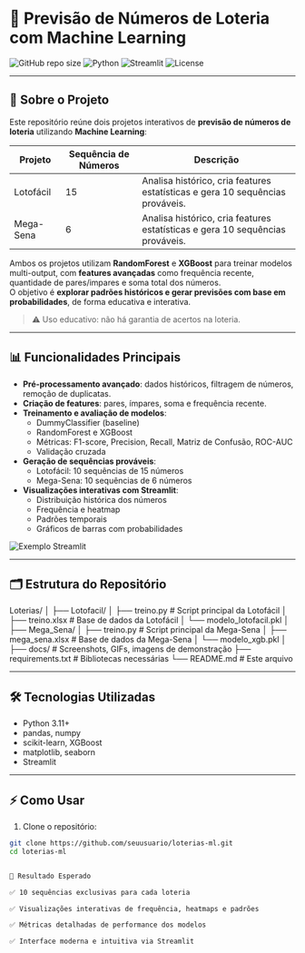 # 🎲 Previsão de Números de Loteria com Machine Learning

![GitHub repo size](https://img.shields.io/github/repo-size/seuusuario/loterias-ml)
![Python](https://img.shields.io/badge/Python-3.11+-blue)
![Streamlit](https://img.shields.io/badge/Streamlit-ML-orange)
![License](https://img.shields.io/badge/License-MIT-green)

---

## 🚀 Sobre o Projeto

Este repositório reúne dois projetos interativos de **previsão de números de loteria** utilizando **Machine Learning**:

| Projeto      | Sequência de Números | Descrição |
|-------------|-------------------|-----------|
| Lotofácil   | 15                | Analisa histórico, cria features estatísticas e gera 10 sequências prováveis. |
| Mega-Sena   | 6                 | Analisa histórico, cria features estatísticas e gera 10 sequências prováveis. |

Ambos os projetos utilizam **RandomForest** e **XGBoost** para treinar modelos multi-output, com **features avançadas** como frequência recente, quantidade de pares/impares e soma total dos números.  
O objetivo é **explorar padrões históricos e gerar previsões com base em probabilidades**, de forma educativa e interativa.

> ⚠️ Uso educativo: não há garantia de acertos na loteria.

---

## 📊 Funcionalidades Principais

- **Pré-processamento avançado**: dados históricos, filtragem de números, remoção de duplicatas.  
- **Criação de features**: pares, ímpares, soma e frequência recente.  
- **Treinamento e avaliação de modelos**:
  - DummyClassifier (baseline)
  - RandomForest e XGBoost
  - Métricas: F1-score, Precision, Recall, Matriz de Confusão, ROC-AUC
  - Validação cruzada  
- **Geração de sequências prováveis**:
  - Lotofácil: 10 sequências de 15 números  
  - Mega-Sena: 10 sequências de 6 números  
- **Visualizações interativas com Streamlit**:
  - Distribuição histórica dos números  
  - Frequência e heatmap  
  - Padrões temporais  
  - Gráficos de barras com probabilidades

![Exemplo Streamlit](docs/streamlit_demo.gif)

---

## 🗂 Estrutura do Repositório

Loterias/
│
├── Lotofacil/
│ ├── treino.py # Script principal da Lotofácil
│ ├── treino.xlsx # Base de dados da Lotofácil
│ └── modelo_lotofacil.pkl
│
├── Mega_Sena/
│ ├── treino.py # Script principal da Mega-Sena
│ ├── mega_sena.xlsx # Base de dados da Mega-Sena
│ └── modelo_xgb.pkl
│
├── docs/ # Screenshots, GIFs, imagens de demonstração
├── requirements.txt # Bibliotecas necessárias
└── README.md # Este arquivo


---

## 🛠 Tecnologias Utilizadas

- Python 3.11+  
- pandas, numpy  
- scikit-learn, XGBoost  
- matplotlib, seaborn  
- Streamlit  

---

## ⚡ Como Usar

1. Clone o repositório:
```bash
git clone https://github.com/seuusuario/loterias-ml.git
cd loterias-ml


🌟 Resultado Esperado

✅ 10 sequências exclusivas para cada loteria

✅ Visualizações interativas de frequência, heatmaps e padrões

✅ Métricas detalhadas de performance dos modelos

✅ Interface moderna e intuitiva via Streamlit
